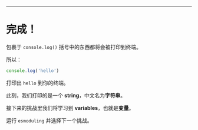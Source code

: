 ---

# 完成！

包裹于 `console.log()` 括号中的东西都将会被打印到终端。

所以：

```js
console.log('hello')
```

打印出 `hello` 到你的终端。

此刻，我们打印的是一个 **string**，中文名为**字符串**。

接下来的挑战里我们将学习到 **variables**，也就是**变量**。

运行 `esmoduling` 并选择下一个挑战。
